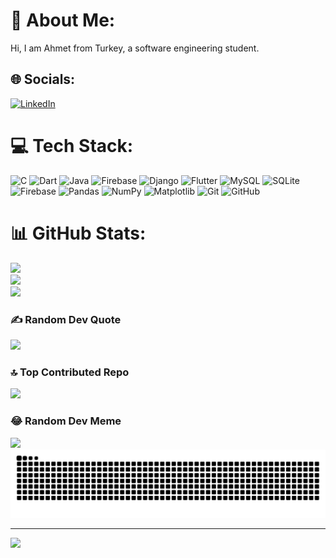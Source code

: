 # 💫 About Me:
Hi, I am Ahmet from Turkey, a software engineering student.

## 🌐 Socials:
[![LinkedIn](https://img.shields.io/badge/LinkedIn-%230077B5.svg?logo=linkedin&logoColor=white)](https://linkedin.com/in/ahmet-bekir-arslanalp-a659b7207) 

# 💻 Tech Stack:
![C](https://img.shields.io/badge/c-%2300599C.svg?style=flat&logo=c&logoColor=white) ![Dart](https://img.shields.io/badge/dart-%230175C2.svg?style=flat&logo=dart&logoColor=white) ![Java](https://img.shields.io/badge/java-%23ED8B00.svg?style=flat&logo=openjdk&logoColor=white) ![Firebase](https://img.shields.io/badge/firebase-%23039BE5.svg?style=flat&logo=firebase) ![Django](https://img.shields.io/badge/django-%23092E20.svg?style=flat&logo=django&logoColor=white) ![Flutter](https://img.shields.io/badge/Flutter-%2302569B.svg?style=flat&logo=Flutter&logoColor=white) ![MySQL](https://img.shields.io/badge/mysql-4479A1.svg?style=flat&logo=mysql&logoColor=white) ![SQLite](https://img.shields.io/badge/sqlite-%2307405e.svg?style=flat&logo=sqlite&logoColor=white) ![Firebase](https://img.shields.io/badge/firebase-a08021?style=flat&logo=firebase&logoColor=ffcd34) ![Pandas](https://img.shields.io/badge/pandas-%23150458.svg?style=flat&logo=pandas&logoColor=white) ![NumPy](https://img.shields.io/badge/numpy-%23013243.svg?style=flat&logo=numpy&logoColor=white) ![Matplotlib](https://img.shields.io/badge/Matplotlib-%23ffffff.svg?style=flat&logo=Matplotlib&logoColor=black) ![Git](https://img.shields.io/badge/git-%23F05033.svg?style=flat&logo=git&logoColor=white) ![GitHub](https://img.shields.io/badge/github-%23121011.svg?style=flat&logo=github&logoColor=white)
# 📊 GitHub Stats:
![](https://github-readme-stats.vercel.app/api?username=ahmetbekir22&theme=react&hide_border=false&include_all_commits=true&count_private=false)<br/>
![](https://github-readme-streak-stats.herokuapp.com/?user=ahmetbekir22&theme=react&hide_border=false)<br/>
![](https://github-readme-stats.vercel.app/api/top-langs/?username=ahmetbekir22&theme=react&hide_border=false&include_all_commits=true&count_private=false&layout=compact)

### ✍️ Random Dev Quote
![](https://quotes-github-readme.vercel.app/api?type=horizontal&theme=radical)

### 🔝 Top Contributed Repo
![](https://github-contributor-stats.vercel.app/api?username=ahmetbekir22&limit=5&theme=nord&combine_all_yearly_contributions=true)

### 😂 Random Dev Meme
<img src='https://memer-new.vercel.app/' style="height: 400px;"/>


<picture>
  <source media="(prefers-color-scheme: dark)" srcset="https://raw.githubusercontent.com/ahmetbekir22/ahmetbekir22/output/github-contribution-grid-snake-dark.svg">
  <source media="(prefers-color-scheme: light)" srcset="https://raw.githubusercontent.com/ahmetbekir22/ahmetbekir22/output/github-contribution-grid-snake.svg">
  <img alt="github contribution grid snake animation" src="https://raw.githubusercontent.com/ahmetbekir22/ahmetbekir22/output/github-contribution-grid-snake.svg">
</picture>

---
[![](https://visitcount.itsvg.in/api?id=ahmetbekir22&icon=0&color=0)](https://visitcount.itsvg.in)

<!-- Proudly created with GPRM ( https://gprm.itsvg.in ) -->
